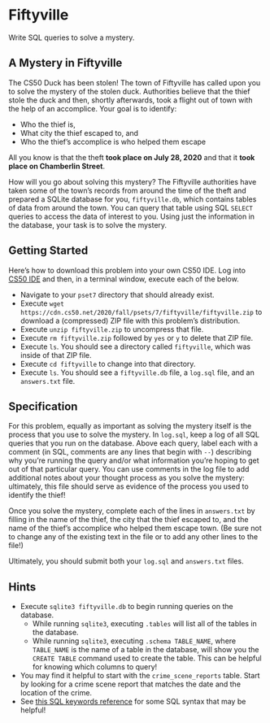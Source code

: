 # Fiftyville

Write SQL queries to solve a mystery.

## A Mystery in Fiftyville

The CS50 Duck has been stolen! The town of Fiftyville has called upon you to solve the mystery of the stolen duck. Authorities believe that the thief stole the duck and then, shortly afterwards, took a flight out of town with the help of an accomplice. Your goal is to identify:

*   Who the thief is,
*   What city the thief escaped to, and
*   Who the thief’s accomplice is who helped them escape

All you know is that the theft **took place on July 28, 2020** and that it **took place on Chamberlin Street**.

How will you go about solving this mystery? The Fiftyville authorities have taken some of the town’s records from around the time of the theft and prepared a SQLite database for you, `fiftyville.db`, which contains tables of data from around the town. You can query that table using SQL `SELECT` queries to access the data of interest to you. Using just the information in the database, your task is to solve the mystery.

## Getting Started

Here’s how to download this problem into your own CS50 IDE. Log into [CS50 IDE](https://ide.cs50.io/) and then, in a terminal window, execute each of the below.

*   Navigate to your `pset7` directory that should already exist.
*   Execute `wget https://cdn.cs50.net/2020/fall/psets/7/fiftyville/fiftyville.zip` to download a (compressed) ZIP file with this problem’s distribution.
*   Execute `unzip fiftyville.zip` to uncompress that file.
*   Execute `rm fiftyville.zip` followed by `yes` or `y` to delete that ZIP file.
*   Execute `ls`. You should see a directory called `fiftyville`, which was inside of that ZIP file.
*   Execute `cd fiftyville` to change into that directory.
*   Execute `ls`. You should see a `fiftyville.db` file, a `log.sql` file, and an `answers.txt` file.

## Specification

For this problem, equally as important as solving the mystery itself is the process that you use to solve the mystery. In `log.sql`, keep a log of all SQL queries that you run on the database. Above each query, label each with a comment (in SQL, comments are any lines that begin with `--`) describing why you’re running the query and/or what information you’re hoping to get out of that particular query. You can use comments in the log file to add additional notes about your thought process as you solve the mystery: ultimately, this file should serve as evidence of the process you used to identify the thief!

Once you solve the mystery, complete each of the lines in `answers.txt` by filling in the name of the thief, the city that the thief escaped to, and the name of the thief’s accomplice who helped them escape town. (Be sure not to change any of the existing text in the file or to add any other lines to the file!)

Ultimately, you should submit both your `log.sql` and `answers.txt` files.

## Hints

*   Execute `sqlite3 fiftyville.db` to begin running queries on the database.
    *   While running `sqlite3`, executing `.tables` will list all of the tables in the database.
    *   While running `sqlite3`, executing `.schema TABLE_NAME`, where `TABLE_NAME` is the name of a table in the database, will show you the `CREATE TABLE` command used to create the table. This can be helpful for knowing which columns to query!
*   You may find it helpful to start with the `crime_scene_reports` table. Start by looking for a crime scene report that matches the date and the location of the crime.
*   See [this SQL keywords reference](https://www.w3schools.com/sql/sql_ref_keywords.asp) for some SQL syntax that may be helpful!
